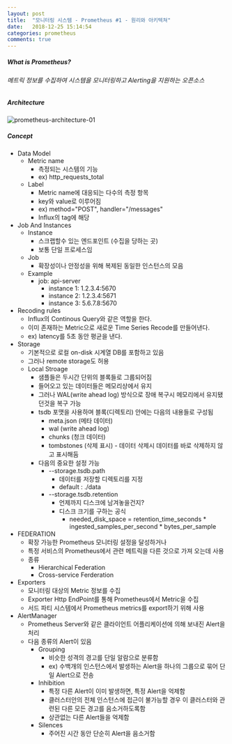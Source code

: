 ```yaml
---
layout: post
title:  "모니터링 시스템 - Prometheus #1 - 원리와 아키텍쳐"
date:   2018-12-25 15:14:54
categories: prometheus
comments: true
---
```


##### What is Prometheus?
###### 메트릭 정보를 수집하여 시스템을 모니터링하고 Alerting을 지원하는 오픈소스
##### Architecture
![prometheus-architecture-01](https://user-images.githubusercontent.com/19832483/50424631-8cba6880-08aa-11e9-87b9-d7572088e7d9.png)
##### Concept
- Data Model
	- Metric name
		- 측정되는 시스템의 기능
		- ex) http_requests_total
	- Label
		- Metric name에 대응되는 다수의 측정 항목
		- key와 value로 이루어짐
		- ex) method="POST", handler="/messages"
		- Influx의 tag에 해당
- Job And Instances
	- Instance
		- 스크랩할수 있는 엔드포인트 (수집을 당하는 곳)
		- 보통 단일 프로세스임
	- Job
		- 확장성이나 안정성을 위해 복제된 동일한 인스턴스의 모음
	- Example
		- job: api-server
			- instance 1: 1.2.3.4:5670
			- instance 2: 1.2.3.4:5671
			- instance 3: 5.6.7.8:5670
- Recoding rules
	- Influx의 Continous Query와 같은 역할을 한다.
	- 이미 존재하는 Metric으로 새로운 Time Series Recode를 만들어낸다.
	- ex) latency를 5초 동안 평균을 낸다.
- Storage
	- 기본적으로 로컬 on-disk 시계열 DB를 포함하고 있음
	- 그러나 remote storage도 허용
	- Local Stroage
		- 샘플들은 두시간 단위의 블록들로 그룹되어짐
		- 들어오고 있는 데이터들은 메모리상에서 유지
		- 그러나 WAL(write ahead log) 방식으로 장애 복구시 메모리에서 유지됐던것을 복구 가능
		-  tsdb 포맷을 사용하며 블록(디렉토리) 안에는 다음의 내용들로 구성됨
			- meta.json (메타 데이터)
			- wal (write ahead log)
			- chunks (청크 데이터)
			- tombstones (삭제 표시) - 데이터 삭제시 데이터를 바로 삭제하지 않고 표시해둠
		-  다음의 중요한 설정 가능
			- --storage.tsdb.path
				- 데이터를 저장할 디렉토리를 지정
				- default : ./data
			- --storage.tsdb.retention
				- 언제까지 디스크에 남겨놓을건지?
				- 디스크 크기를 구하는 공식
					- needed_disk_space = retention_time_seconds * ingested_samples_per_second * bytes_per_sample 
- FEDERATION
	- 확장 가능한 Prometheus 모니터링 설정을 달성하거나
	- 특정 서비스의 Prometheus에서 관련 메트릭을 다른 것으로 가져 오는데 사용
	- 종류
		- Hierarchical Federation
		- Cross-service Ferderation
- Exporters
	- 모니터링 대상의 Metric 정보를 수집
	- Exporter Http EndPoint를 통해 Prometheus에서 Metric을 수집
	- 서드 파티 시스템에서 Prometheus metrics를 export하기 위해 사용
- AlertManager
	- Prometheus Server와 같은 클라이언트 어플리케이션에 의해 보내진 Alert을 처리
	- 다음 종류의 Alert이 있음
		- Grouping
			- 비슷한 성격의 경고를 단일 알람으로 분류함
			- ex) 수백개의 인스턴스에서 발생하는 Alert을 하나의 그룹으로 묶어 단일 Alert으로 전송
		- Inhibition
			- 특정 다른 Alert이 이미 발생하면, 특정 Alert을 억제함
			- 클러스터안의 전체 인스턴스에 접근이 불가능할 경우 이 클러스터와 관련된 다른 모든 경고를 음소거하도록함
			- 상관없는 다른 Alert들을 억제함
		- Silences
			- 주어진 시간 동안 단순히 Alert을 음소거함  